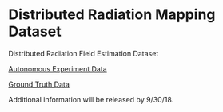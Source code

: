# Distributed Radiation Mapping Dataset
Distributed Radiation Field Estimation Dataset



[Autonomous Experiment Data](https://drive.google.com/file/d/1hJWvA0UpdVv_LKXcI5c_t5wd4rcPV3IT/view?usp=sharing "Autonomous Experiment Data")

[Ground Truth Data](https://drive.google.com/drive/folders/1yF1L8DOs0-Y43IQRkJY5tGvG-M9QcGRM?usp=sharing "Ground Truth Data")

Additional information will be released by 9/30/18.
